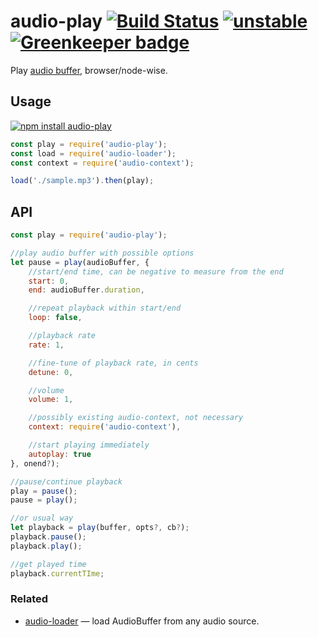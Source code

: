 # audio-play [![Build Status](https://travis-ci.org/audiojs/audio-play.svg?branch=master)](https://travis-ci.org/audiojs/audio-play) [![unstable](https://img.shields.io/badge/stability-unstable-green.svg)](http://github.com/badges/stability-badges) [![Greenkeeper badge](https://badges.greenkeeper.io/audiojs/audio-play.svg)](https://greenkeeper.io/)

Play [audio buffer](https://github.com/audiojs/audio-buffer), browser/node-wise.

## Usage

[![npm install audio-play](https://nodei.co/npm/audio-play.png?mini=true)](https://npmjs.org/package/audio-play/)

```js
const play = require('audio-play');
const load = require('audio-loader');
const context = require('audio-context');

load('./sample.mp3').then(play);
```

## API

```js
const play = require('audio-play');

//play audio buffer with possible options
let pause = play(audioBuffer, {
	//start/end time, can be negative to measure from the end
	start: 0,
	end: audioBuffer.duration,

	//repeat playback within start/end
	loop: false,

	//playback rate
	rate: 1,

	//fine-tune of playback rate, in cents
	detune: 0,

	//volume
	volume: 1,

	//possibly existing audio-context, not necessary
	context: require('audio-context'),

	//start playing immediately
	autoplay: true
}, onend?);

//pause/continue playback
play = pause();
pause = play();

//or usual way
let playback = play(buffer, opts?, cb?);
playback.pause();
playback.play();

//get played time
playback.currentTIme;
```

### Related

* [audio-loader](https://github.com/danigb/audio-loader) — load AudioBuffer from any audio source.
